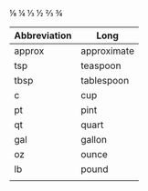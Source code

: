 
⅛
¼
⅓
½
⅔
¾


| Abbreviation | Long        |
| ------------ | ----------- |
| approx       | approximate |
| tsp          | teaspoon    |
| tbsp         | tablespoon  |
| c            | cup         |
| pt           | pint        |
| qt           | quart       |
| gal          | gallon      |
| oz           | ounce       |
| lb           | pound       |
|              |             |
